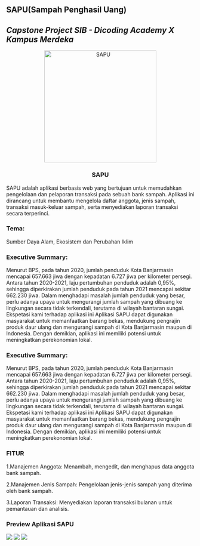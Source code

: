 ## SAPU(Sampah Penghasil Uang)
## _Capstone Project SIB - Dicoding Academy X Kampus Merdeka_
<p align="center">
  <a href="https://github.com">
    <img src="https://firebasestorage.googleapis.com/v0/b/yudahasibuann23.appspot.com/o/Abstract%20Bank%20Card%20Logo.png?alt=media&token=26ee5ba3-89f0-4c2a-85dd-7fc400dbe7fb" alt="SAPU" width="300">
  </a>
  <h3 align="center">SAPU</h3>
</p>
 SAPU adalah aplikasi berbasis web yang bertujuan untuk memudahkan pengelolaan dan pelaporan transaksi pada sebuah bank sampah. Aplikasi ini dirancang untuk membantu mengelola daftar anggota, jenis sampah, transaksi masuk-keluar sampah, serta menyediakan laporan transaksi secara terperinci.

### Tema:
Sumber Daya Alam, Ekosistem dan Perubahan Iklim

### Executive Summary:
Menurut BPS, pada tahun 2020, jumlah penduduk Kota Banjarmasin mencapai 657.663 jiwa dengan kepadatan 6.727 jiwa per kilometer persegi. Antara tahun 2020-2021, laju pertumbuhan penduduk adalah 0,95%, sehingga diperkirakan jumlah penduduk pada tahun 2021 mencapai sekitar 662.230 jiwa. Dalam menghadapi masalah jumlah penduduk yang besar, perlu adanya upaya untuk mengurangi jumlah sampah yang dibuang ke lingkungan secara tidak terkendali, terutama di wilayah bantaran sungai. Ekspetasi kami terhadap aplikasi ini Aplikasi SAPU dapat digunakan masyarakat untuk memanfaatkan barang bekas, mendukung pengrajin produk daur ulang dan mengurangi sampah di Kota Banjarmasin maupun di Indonesia. Dengan demikian, aplikasi ini memiliki potensi untuk meningkatkan perekonomian lokal.

### Executive Summary:
Menurut BPS, pada tahun 2020, jumlah penduduk Kota Banjarmasin mencapai 657.663 jiwa dengan kepadatan 6.727 jiwa per kilometer persegi. Antara tahun 2020-2021, laju pertumbuhan penduduk adalah 0,95%, sehingga diperkirakan jumlah penduduk pada tahun 2021 mencapai sekitar 662.230 jiwa. Dalam menghadapi masalah jumlah penduduk yang besar, perlu adanya upaya untuk mengurangi jumlah sampah yang dibuang ke lingkungan secara tidak terkendali, terutama di wilayah bantaran sungai. Ekspetasi kami terhadap aplikasi ini Aplikasi SAPU dapat digunakan masyarakat untuk memanfaatkan barang bekas, mendukung pengrajin produk daur ulang dan mengurangi sampah di Kota Banjarmasin maupun di Indonesia. Dengan demikian, aplikasi ini memiliki potensi untuk meningkatkan perekonomian lokal.



<h3>FITUR</h3>
<p>1.Manajemen Anggota: Menambah, mengedit, dan menghapus data anggota bank sampah.</p>
<p>2.Manajemen Jenis Sampah: Pengelolaan jenis-jenis sampah yang diterima oleh bank sampah.</p>
<p>3.Laporan Transaksi: Menyediakan laporan transaksi bulanan untuk pemantauan dan analisis.</p>


<h3>Preview Aplikasi SAPU </h3>
<img src="gs://yudahasibuann23.appspot.com/WhatsApp Image 2023-11-28 at 20.47.26_6e11c3c2.jpg">
<img src="gs://yudahasibuann23.appspot.com/WhatsApp Image 2023-11-28 at 20.48.32_2b6f5b3f.jpg">
<img src="gs://yudahasibuann23.appspot.com/WhatsApp Image 2023-11-28 at 20.47.56_92d69e8e.jpg">
